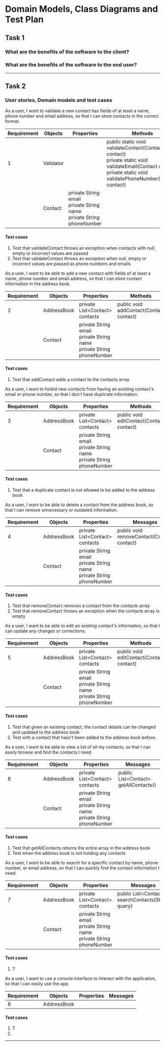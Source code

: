 # Domain Models, Class Diagrams and Test Plan
## Task 1 

### What are the benefits of the software to the client? 
 
### What are the benefits of the software to the end user? 
 
---

## Task 2 
### User stories, Domain models and test cases

As a user, I want to validate a new contact has fields of at least a name, phone number and email address, so that I can store contacts in the correct format.

| Requirement | Objects   | Properties                                                                    | Methods                                                                                                                                                                   |
|-------------|-----------|-------------------------------------------------------------------------------|---------------------------------------------------------------------------------------------------------------------------------------------------------------------------|
| 1           | Validator |                                                                               | public static void validateContact(Contact contact) <br> private static void validateEmail(Contact contact) <br> private static void validatePhoneNumber(Contact contact) |
|             | Contact   | private String email <br> private String name <br> private String phoneNumber |                                                                                                                                                                           |

#### Test cases
1. Test that validateContact throws an exception when contacts with null, empty or incorrect values are passed
2. Test that validateContact throws an exception when null, empty or incorrect values are passed as phone numbers and emails

As a user, I want to be able to add a new contact with fields of at least a name, phone number and email address, so that I can store contact information in the address book.

| Requirement | Objects     | Properties                                                                    | Methods                                  |
|-------------|-------------|-------------------------------------------------------------------------------|------------------------------------------|
| 2           | AddressBook | private List<Contact\> contacts                                               | public void addContact(Contact contact)  |
|             | Contact     | private String email <br> private String name <br> private String phoneNumber |                                          |

#### Test cases
1. Test that addContact adds a contact to the contacts array

As a user, I want to forbid new contacts from having an existing contact's email or phone number, so that I don't have duplicate information.

| Requirement | Objects     | Properties                                                                    | Methods                                  | 
|-------------|-------------|-------------------------------------------------------------------------------|------------------------------------------|
| 3           | AddressBook | private List<Contact\> contacts                                               | public void editContact(Contact contact) | 
|             | Contact     | private String email <br> private String name <br> private String phoneNumber |                                          |       

#### Test cases
1. Test that a duplicate contact is not allowed to be added to the address book

As a user, I want to be able to delete a contact from the address book, so that I can remove unnecessary or outdated information.

| Requirement | Objects     | Properties                                                                    | Messages                                   |
|-------------|-------------|-------------------------------------------------------------------------------|--------------------------------------------|
| 4           | AddressBook | private List<Contact\> contacts                                               | public void removeContact(Contact contact) |
|             | Contact     | private String email <br> private String name <br> private String phoneNumber |                                            |

#### Test cases
1. Test that removeContact removes a contact from the contacts array
2. Test that removeContact throws an exception when the contacts array is empty

As a user, I want to be able to edit an existing contact's information, so that I can update any changes or corrections.

| Requirement | Objects     | Properties                                                                    | Methods                                  | 
|-------------|-------------|-------------------------------------------------------------------------------|------------------------------------------|
| 5           | AddressBook | private List<Contact\> contacts                                               | public void editContact(Contact contact) | 
|             | Contact     | private String email <br> private String name <br> private String phoneNumber |                                          |       

#### Test cases
1. Test that given an existing contact, the contact details can be changed and updated to the address book
2. Test with a contact that hasn't been added to the address book before.

As a user, I want to be able to view a list of all my contacts, so that I can easily browse and find the contacts I need.

| Requirement | Objects     | Properties                                                                    | Messages                               | 
|-------------|-------------|-------------------------------------------------------------------------------|----------------------------------------|
| 6           | AddressBook | private List<Contact\> contacts                                               | public List<Contact\> getAllContacts() | 
|             | Contact     | private String email <br> private String name <br> private String phoneNumber |                                        |

#### Test cases
1. Test that getAllContacts returns the entire array in the address book
2. Test when the address book is not holding any contacts

As a user, I want to be able to search for a specific contact by name, phone number, or email address, so that I can quickly find the contact information I need.

| Requirement | Objects     | Properties                                                                    | Messages                                           |
|-------------|-------------|-------------------------------------------------------------------------------|----------------------------------------------------|
| 7           | AddressBook | private List<Contact\> contacts                                               | public List<Contact\> searchContacts(String query) |
|             | Contact     | private String email <br> private String name <br> private String phoneNumber |                                                    |

#### Test cases
1. T

As a user, I want to use a console interface to interact with the application, so that I can easily use the app.

| Requirement | Objects     | Properties | Messages |
|-------------|-------------|------------|----------|
| 8           | AddressBook |            |          |

#### Test cases
1. T
2. 
---
